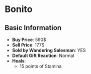 # Bonito

## Basic Information

- **Buy Price**: 590$
- **Sell Price**: 177$
- **Sold by Wandering Salesman**: YES
- **Default Gift Reaction**: Normal
- **Heals**:
  - 15 points of Stamina